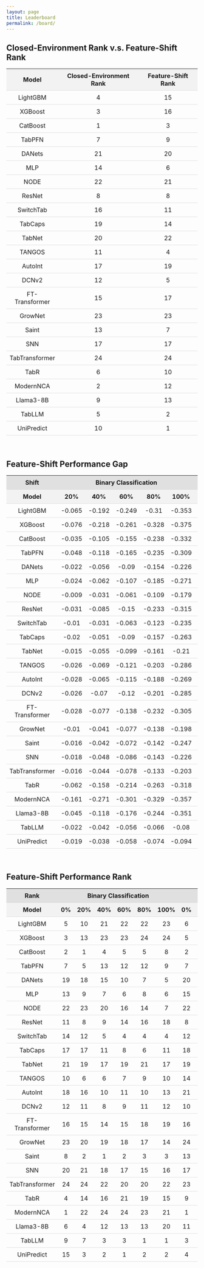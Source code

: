 ```yaml
---
layout: page
title: Leaderboard
permalink: /board/
---
```


<html lang="en">
<head>
    <meta charset="UTF-8">
    <meta name="viewport" content="width=device-width, initial-scale=1.0">
    <style>
        table {
            width: 100%;
            border-collapse: collapse;
        }
        th, td {
            padding: 8px;
            text-align: center;
            border-bottom: 1px solid #ddd;
        }
        th {
            cursor: pointer;
            background-color: #f2f2f2;
        }
        th:hover {
            background-color: #ddd;
        }
        /* 新增合并单元格的样式 */
        .group-header {
            text-align: center;
            background-color: #e0e0e0;
        }
    </style>
</head>
<body>

<h2>Closed-Environment Rank v.s. Feature-Shift Rank</h2>

<table id="sortableTable">
    <thead>
        <tr>
            <th onclick="sortTable2(0)">Model</th>
            <th onclick="sortTable2(1)">Closed-Environment Rank</th>
            <th onclick="sortTable2(2)">Feature-Shift Rank</th>
        </tr>
    </thead>
    <tbody>
        <tr><td>LightGBM</td><td>4</td><td>15</td></tr>
<tr><td>XGBoost</td><td>3</td><td>16</td></tr>
<tr><td>CatBoost</td><td>1</td><td>3</td></tr>
<tr><td>TabPFN</td><td>7</td><td>9</td></tr>
<tr><td>DANets</td><td>21</td><td>20</td></tr>
<tr><td>MLP</td><td>14</td><td>6</td></tr>
<tr><td>NODE</td><td>22</td><td>21</td></tr>
<tr><td>ResNet</td><td>8</td><td>8</td></tr>
<tr><td>SwitchTab</td><td>16</td><td>11</td></tr>
<tr><td>TabCaps</td><td>19</td><td>14</td></tr>
<tr><td>TabNet</td><td>20</td><td>22</td></tr>
<tr><td>TANGOS</td><td>11</td><td>4</td></tr>
<tr><td>AutoInt</td><td>17</td><td>19</td></tr>
<tr><td>DCNv2</td><td>12</td><td>5</td></tr>
<tr><td>FT-Transformer</td><td>15</td><td>17</td></tr>
<tr><td>GrowNet</td><td>23</td><td>23</td></tr>
<tr><td>Saint</td><td>13</td><td>7</td></tr>
<tr><td>SNN</td><td>17</td><td>17</td></tr>
<tr><td>TabTransformer</td><td>24</td><td>24</td></tr>
<tr><td>TabR</td><td>6</td><td>10</td></tr>
<tr><td>ModernNCA</td><td>2</td><td>12</td></tr>
<tr><td>Llama3-8B</td><td>9</td><td>13</td></tr>
<tr><td>TabLLM</td><td>5</td><td>2</td></tr>
<tr><td>UniPredict</td><td>10</td><td>1</td></tr>
    </tbody>
</table>
<br>

<h2>Feature-Shift Performance Gap</h2>

<table id="sortableTable">
    <thead>
        <!-- 新增合并行 -->
        <tr>
          <th colspan="1" class="group-header">Shift</th>
            <th colspan="5" class="group-header">Binary Classification</th>
          <th colspan="5" class="group-header">Multi Classification</th>
          <th colspan="5" class="group-header">Regression</th>
        </tr>
        <!-- 原有表头行 -->
        <tr>
            <th onclick="sortTable(0)">Model</th>
            <th onclick="sortTable(1)">20%</th>
            <th onclick="sortTable(2)">40%</th>
          <th onclick="sortTable(3)">60%</th>
            <th onclick="sortTable(4)">80%</th>
            <th onclick="sortTable(5)">100%</th>
                      <th onclick="sortTable(6)">20%</th>
            <th onclick="sortTable(7)">40%</th>
          <th onclick="sortTable(8)">60%</th>
            <th onclick="sortTable(9)">80%</th>
            <th onclick="sortTable(10)">100%</th>
                      <th onclick="sortTable(11)">20%</th>
            <th onclick="sortTable(12)">40%</th>
          <th onclick="sortTable(13)">60%</th>
            <th onclick="sortTable(14)">80%</th>
            <th onclick="sortTable(15)">100%</th>
        </tr>
    </thead>
    <tbody>
        <tr><td>LightGBM</td><td>-0.065</td><td>-0.192</td><td>-0.249</td><td>-0.31</td><td>-0.353</td><td>-0.047</td><td>-0.144</td><td>-0.274</td><td>-0.398</td><td>-0.552</td><td>0.237</td><td>0.599</td><td>0.793</td><td>1.159</td><td>1.405</td></tr>
<tr><td>XGBoost</td><td>-0.076</td><td>-0.218</td><td>-0.261</td><td>-0.328</td><td>-0.375</td><td>-0.043</td><td>-0.125</td><td>-0.228</td><td>-0.342</td><td>-0.496</td><td>0.233</td><td>0.592</td><td>0.84</td><td>1.197</td><td>1.49</td></tr>
<tr><td>CatBoost</td><td>-0.035</td><td>-0.105</td><td>-0.155</td><td>-0.238</td><td>-0.332</td><td>-0.043</td><td>-0.123</td><td>-0.232</td><td>-0.374</td><td>-0.516</td><td>0.25</td><td>0.642</td><td>0.916</td><td>1.345</td><td>1.669</td></tr>
<tr><td>TabPFN</td><td>-0.048</td><td>-0.118</td><td>-0.165</td><td>-0.235</td><td>-0.309</td><td>-0.02</td><td>-0.069</td><td>-0.132</td><td>-0.228</td><td>-0.388</td><td>\\</td><td>\\</td><td>\\</td><td>\\</td><td>\\</td></tr>
<tr><td>DANets</td><td>-0.022</td><td>-0.056</td><td>-0.09</td><td>-0.154</td><td>-0.226</td><td>-0.015</td><td>-0.052</td><td>-0.097</td><td>-0.178</td><td>-0.287</td><td>0.001</td><td>0.003</td><td>0.004</td><td>0.007</td><td>0.011</td></tr>
<tr><td>MLP</td><td>-0.024</td><td>-0.062</td><td>-0.107</td><td>-0.185</td><td>-0.271</td><td>-0.023</td><td>-0.065</td><td>-0.123</td><td>-0.203</td><td>-0.36</td><td>0.028</td><td>0.076</td><td>0.128</td><td>0.184</td><td>0.25</td></tr>
<tr><td>NODE</td><td>-0.009</td><td>-0.031</td><td>-0.061</td><td>-0.109</td><td>-0.179</td><td>-0.002</td><td>-0.023</td><td>-0.045</td><td>-0.084</td><td>-0.143</td><td>0.001</td><td>0.003</td><td>0.005</td><td>0.007</td><td>0.009</td></tr>
<tr><td>ResNet</td><td>-0.031</td><td>-0.085</td><td>-0.15</td><td>-0.233</td><td>-0.315</td><td>-0.034</td><td>-0.09</td><td>-0.171</td><td>-0.279</td><td>-0.488</td><td>0.054</td><td>0.133</td><td>0.208</td><td>0.293</td><td>0.38</td></tr>
<tr><td>SwitchTab</td><td>-0.01</td><td>-0.031</td><td>-0.063</td><td>-0.123</td><td>-0.235</td><td>-0.019</td><td>-0.049</td><td>-0.096</td><td>-0.164</td><td>-0.347</td><td>0.001</td><td>0.003</td><td>0.005</td><td>0.006</td><td>0.013</td></tr>
<tr><td>TabCaps</td><td>-0.02</td><td>-0.051</td><td>-0.09</td><td>-0.157</td><td>-0.263</td><td>-0.012</td><td>-0.044</td><td>-0.084</td><td>-0.13</td><td>-0.232</td><td>\\</td><td>\\</td><td>\\</td><td>\\</td><td>\\</td></tr>
<tr><td>TabNet</td><td>-0.015</td><td>-0.055</td><td>-0.099</td><td>-0.161</td><td>-0.21</td><td>-0.025</td><td>-0.07</td><td>-0.108</td><td>-0.165</td><td>-0.27</td><td>0.004</td><td>0.018</td><td>0.14</td><td>0.027</td><td>0.029</td></tr>
<tr><td>TANGOS</td><td>-0.026</td><td>-0.069</td><td>-0.121</td><td>-0.203</td><td>-0.286</td><td>-0.03</td><td>-0.082</td><td>-0.15</td><td>-0.236</td><td>-0.423</td><td>0.001</td><td>0.003</td><td>0.005</td><td>0.006</td><td>0.013</td></tr>
      <tr><td>AutoInt</td><td>-0.028</td><td>-0.065</td><td>-0.115</td><td>-0.188</td><td>-0.269</td><td>-0.015</td><td>-0.071</td><td>-0.145</td><td>-0.262</td><td>-0.383</td><td>0.012</td><td>0.034</td><td>0.063</td><td>0.095</td><td>0.163</td></tr>
<tr><td>DCNv2</td><td>-0.026</td><td>-0.07</td><td>-0.12</td><td>-0.201</td><td>-0.285</td><td>-0.025</td><td>-0.067</td><td>-0.135</td><td>-0.216</td><td>-0.362</td><td>0.039</td><td>0.102</td><td>0.18</td><td>0.244</td><td>0.317</td></tr>
<tr><td>FT-Transformer</td><td>-0.028</td><td>-0.077</td><td>-0.138</td><td>-0.232</td><td>-0.305</td><td>-0.017</td><td>-0.067</td><td>-0.145</td><td>-0.272</td><td>-0.464</td><td>0.007</td><td>0.025</td><td>0.049</td><td>0.078</td><td>0.112</td></tr>
<tr><td>GrowNet</td><td>-0.01</td><td>-0.041</td><td>-0.077</td><td>-0.138</td><td>-0.198</td><td>-0.008</td><td>-0.026</td><td>-0.045</td><td>-0.077</td><td>-0.105</td><td>0.003</td><td>0.005</td><td>0.009</td><td>0.016</td><td>0.018</td></tr>
<tr><td>Saint</td><td>-0.016</td><td>-0.042</td><td>-0.072</td><td>-0.142</td><td>-0.247</td><td>-0.031</td><td>-0.095</td><td>-0.192</td><td>-0.32</td><td>-0.44</td><td>0.017</td><td>0.051</td><td>0.087</td><td>0.131</td><td>0.167</td></tr>
<tr><td>SNN</td><td>-0.018</td><td>-0.048</td><td>-0.086</td><td>-0.143</td><td>-0.226</td><td>-0.017</td><td>-0.055</td><td>-0.102</td><td>-0.164</td><td>-0.275</td><td>0.013</td><td>0.038</td><td>0.05</td><td>0.066</td><td>0.059</td></tr>
<tr><td>TabTransformer</td><td>-0.016</td><td>-0.044</td><td>-0.078</td><td>-0.133</td><td>-0.203</td><td>-0.009</td><td>-0.032</td><td>-0.056</td><td>-0.086</td><td>-0.15</td><td>0.001</td><td>0.002</td><td>0.002</td><td>0.003</td><td>0.006</td></tr>
<tr><td>TabR</td><td>-0.062</td><td>-0.158</td><td>-0.214</td><td>-0.263</td><td>-0.318</td><td>-0.046</td><td>-0.126</td><td>-0.221</td><td>-0.355</td><td>-0.525</td><td>0.022</td><td>0.064</td><td>0.119</td><td>0.244</td><td>0.392</td></tr>
<tr><td>ModernNCA</td><td>-0.161</td><td>-0.271</td><td>-0.301</td><td>-0.329</td><td>-0.357</td><td>-0.087</td><td>-0.206</td><td>-0.344</td><td>-0.462</td><td>-0.62</td><td>0.163</td><td>0.369</td><td>0.559</td><td>0.795</td><td>1</td></tr>
<tr><td>Llama3-8B</td><td>-0.045</td><td>-0.118</td><td>-0.176</td><td>-0.244</td><td>-0.351</td><td>0.056</td><td>-0.101</td><td>-0.217</td><td>-0.291</td><td>-0.429</td><td>-0.233</td><td>0.444</td><td>0.595</td><td>0.359</td><td>0.669</td></tr>
<tr><td>TabLLM</td><td>-0.022</td><td>-0.042</td><td>-0.056</td><td>-0.066</td><td>-0.08</td><td>-0.007</td><td>-0.017</td><td>-0.103</td><td>-0.314</td><td>-0.245</td><td>\\</td><td>\\</td><td>\\</td><td>\\</td><td>\\</td></tr>
<tr><td>UniPredict</td><td>-0.019</td><td>-0.038</td><td>-0.058</td><td>-0.074</td><td>-0.094</td><td>-0.135</td><td>-0.137</td><td>-0.123</td><td>-0.139</td><td>-0.176</td><td>\\</td><td>\\</td><td>\\</td><td>\\</td><td>\\</td></tr>
    </tbody>
</table>
<br>

<h2>Feature-Shift Performance Rank</h2>

<table id="sortableTable" style="text-align: center;">
    <thead>
        <!-- 新增合并行 -->
        <tr>
          <th colspan="1" class="group-header">Rank</th>
            <th colspan="6" class="group-header">Binary Classification</th>
          <th colspan="6" class="group-header">Multi Classification</th>
          <th colspan="6" class="group-header">Regression</th>
        </tr>
        <!-- 原有表头行 -->
        <tr>
            <th onclick="sortTable(0)">Model</th>
          <th onclick="sortTable(1)">0%</th>
            <th onclick="sortTable(2)">20%</th>
            <th onclick="sortTable(3)">40%</th>
          <th onclick="sortTable(4)">60%</th>
            <th onclick="sortTable(5)">80%</th>
            <th onclick="sortTable(6)">100%</th>
          <th onclick="sortTable(7)">0%</th>
                      <th onclick="sortTable(8)">20%</th>
            <th onclick="sortTable(9)">40%</th>
          <th onclick="sortTable(10)">60%</th>
            <th onclick="sortTable(11)">80%</th>
            <th onclick="sortTable(12)">100%</th>
          <th onclick="sortTable(13)">0%</th>
                      <th onclick="sortTable(14)">20%</th>
            <th onclick="sortTable(15)">40%</th>
          <th onclick="sortTable(16)">60%</th>
            <th onclick="sortTable(17)">80%</th>
            <th onclick="sortTable(18)">100%</th>
        </tr>
    </thead>
    <tbody>
        <tr><td>LightGBM</td><td>5</td><td>10</td><td>21</td><td>22</td><td>22</td><td>23</td><td>6</td><td>10</td><td>15</td><td>20</td><td>24</td><td>24</td><td>2</td><td>3</td><td>3</td><td>3</td><td>8</td><td>15</td></tr>
<tr><td>XGBoost</td><td>3</td><td>13</td><td>23</td><td>23</td><td>24</td><td>24</td><td>5</td><td>8</td><td>13</td><td>15</td><td>19</td><td>18</td><td>3</td><td>4</td><td>4</td><td>6</td><td>20</td><td>19</td></tr>
<tr><td>CatBoost</td><td>2</td><td>1</td><td>4</td><td>5</td><td>5</td><td>8</td><td>2</td><td>4</td><td>3</td><td>6</td><td>17</td><td>17</td><td>1</td><td>1</td><td>1</td><td>1</td><td>2</td><td>6</td></tr>
<tr><td>TabPFN</td><td>7</td><td>5</td><td>13</td><td>12</td><td>12</td><td>9</td><td>7</td><td>16</td><td>14</td><td>10</td><td>9</td><td>11</td><td>\\</td><td>\\</td><td>\\</td><td>\\</td><td>\\</td><td>\\</td></tr>
<tr><td>DANets</td><td>19</td><td>18</td><td>15</td><td>10</td><td>7</td><td>5</td><td>20</td><td>20</td><td>20</td><td>17</td><td>15</td><td>13</td><td>18</td><td>18</td><td>17</td><td>19</td><td>17</td><td>11</td></tr>
<tr><td>MLP</td><td>13</td><td>9</td><td>7</td><td>6</td><td>8</td><td>6</td><td>15</td><td>14</td><td>11</td><td>7</td><td>7</td><td>9</td><td>9</td><td>10</td><td>10</td><td>10</td><td>5</td><td>3</td></tr>
<tr><td>NODE</td><td>22</td><td>23</td><td>20</td><td>16</td><td>14</td><td>7</td><td>22</td><td>23</td><td>23</td><td>22</td><td>12</td><td>5</td><td>17</td><td>16</td><td>16</td><td>17</td><td>14</td><td>10</td></tr>
<tr><td>ResNet</td><td>11</td><td>8</td><td>9</td><td>14</td><td>16</td><td>18</td><td>8</td><td>7</td><td>9</td><td>8</td><td>10</td><td>19</td><td>6</td><td>8</td><td>7</td><td>8</td><td>4</td><td>2</td></tr>
<tr><td>SwitchTab</td><td>14</td><td>12</td><td>5</td><td>4</td><td>4</td><td>4</td><td>12</td><td>13</td><td>5</td><td>3</td><td>2</td><td>6</td><td>20</td><td>19</td><td>20</td><td>20</td><td>19</td><td>14</td></tr>
<tr><td>TabCaps</td><td>17</td><td>17</td><td>11</td><td>8</td><td>6</td><td>11</td><td>18</td><td>19</td><td>17</td><td>14</td><td>6</td><td>3</td><td>\\</td><td>\\</td><td>\\</td><td>\\</td><td>\\</td><td>\\</td></tr>
<tr><td>TabNet</td><td>21</td><td>19</td><td>17</td><td>19</td><td>21</td><td>17</td><td>19</td><td>21</td><td>21</td><td>18</td><td>13</td><td>10</td><td>16</td><td>20</td><td>19</td><td>15</td><td>12</td><td>8</td></tr>
<tr><td>TANGOS</td><td>10</td><td>6</td><td>6</td><td>7</td><td>9</td><td>10</td><td>14</td><td>11</td><td>10</td><td>5</td><td>8</td><td>14</td><td>5</td><td>7</td><td>6</td><td>7</td><td>3</td><td>1</td></tr>
<tr><td>AutoInt</td><td>18</td><td>16</td><td>10</td><td>11</td><td>10</td><td>13</td><td>21</td><td>18</td><td>19</td><td>19</td><td>21</td><td>20</td><td>12</td><td>11</td><td>11</td><td>11</td><td>11</td><td>18</td></tr>
<tr><td>DCNv2</td><td>12</td><td>11</td><td>8</td><td>9</td><td>11</td><td>12</td><td>10</td><td>12</td><td>6</td><td>4</td><td>3</td><td>8</td><td>8</td><td>9</td><td>8</td><td>9</td><td>7</td><td>4</td></tr>
<tr><td>FT-Transformer</td><td>16</td><td>15</td><td>14</td><td>15</td><td>18</td><td>19</td><td>16</td><td>15</td><td>12</td><td>13</td><td>14</td><td>22</td><td>13</td><td>13</td><td>12</td><td>12</td><td>10</td><td>7</td></tr>
<tr><td>GrowNet</td><td>23</td><td>20</td><td>19</td><td>18</td><td>17</td><td>14</td><td>24</td><td>24</td><td>24</td><td>24</td><td>23</td><td>12</td><td>15</td><td>15</td><td>15</td><td>16</td><td>15</td><td>12</td></tr>
<tr><td>Saint</td><td>8</td><td>2</td><td>1</td><td>2</td><td>3</td><td>3</td><td>13</td><td>6</td><td>7</td><td>11</td><td>16</td><td>15</td><td>10</td><td>12</td><td>13</td><td>13</td><td>13</td><td>17</td></tr>
<tr><td>SNN</td><td>20</td><td>21</td><td>18</td><td>17</td><td>15</td><td>16</td><td>17</td><td>17</td><td>16</td><td>9</td><td>5</td><td>4</td><td>14</td><td>14</td><td>14</td><td>14</td><td>16</td><td>9</td></tr>
<tr><td>TabTransformer</td><td>24</td><td>24</td><td>22</td><td>20</td><td>20</td><td>22</td><td>23</td><td>22</td><td>22</td><td>21</td><td>11</td><td>7</td><td>19</td><td>17</td><td>18</td><td>18</td><td>18</td><td>13</td></tr>
<tr><td>TabR</td><td>4</td><td>14</td><td>16</td><td>21</td><td>19</td><td>15</td><td>9</td><td>5</td><td>8</td><td>12</td><td>18</td><td>21</td><td>7</td><td>6</td><td>5</td><td>5</td><td>1</td><td>5</td></tr>
<tr><td>ModernNCA</td><td>1</td><td>22</td><td>24</td><td>24</td><td>23</td><td>21</td><td>1</td><td>1</td><td>4</td><td>16</td><td>22</td><td>23</td><td>4</td><td>5</td><td>2</td><td>2</td><td>6</td><td>16</td></tr>
<tr><td>Llama3-8B</td><td>6</td><td>4</td><td>12</td><td>13</td><td>13</td><td>20</td><td>11</td><td>9</td><td>18</td><td>23</td><td>20</td><td>16</td><td>11</td><td>2</td><td>9</td><td>4</td><td>9</td><td>20</td></tr>
<tr><td>TabLLM</td><td>9</td><td>7</td><td>3</td><td>3</td><td>1</td><td>1</td><td>3</td><td>3</td><td>2</td><td>2</td><td>4</td><td>2</td><td>\\</td><td>\\</td><td>\\</td><td>\\</td><td>\\</td><td>\\</td></tr>
<tr><td>UniPredict</td><td>15</td><td>3</td><td>2</td><td>1</td><td>2</td><td>2</td><td>4</td><td>2</td><td>1</td><td>1</td><td>1</td><td>1</td><td>\\</td><td>\\</td><td>\\</td><td>\\</td><td>\\</td><td>\\</td></tr>
    </tbody>
</table>

<script>
    function sortTable2(n) {
    var table, rows, switching, i, x, y, shouldSwitch, dir, switchcount = 0;
    table = document.getElementById("sortableTable");
    switching = true;
    dir = "asc"; 
    while (switching) {
        switching = false;
        rows = table.rows;
        for (i = 1; i < (rows.length - 1); i++) {
            shouldSwitch = false;
            x = rows[i].getElementsByTagName("TD")[n];
            y = rows[i + 1].getElementsByTagName("TD")[n];
            if (dir == "asc") {
                if (x.innerHTML.toLowerCase() > y.innerHTML.toLowerCase()) {
                    shouldSwitch = true;
                    break;
                }
            } else if (dir == "desc") {
                if (x.innerHTML.toLowerCase() < y.innerHTML.toLowerCase()) {
                    shouldSwitch = true;
                    break;
                }
            }
        }
        if (shouldSwitch) {
            rows[i].parentNode.insertBefore(rows[i + 1], rows[i]);
            switching = true;
            switchcount ++; 
        } else {
            if (switchcount == 0 && dir == "asc") {
                dir = "desc";
                switching = true;
            }
        }
    }
}
function sortTable(n) {
    var table, rows, switching, i, x, y, shouldSwitch, dir, switchcount = 0;
    table = document.getElementById("sortableTable");
    switching = true;
    dir = "asc"; 
    while (switching) {
        switching = false;
        rows = table.rows;
        for (i = 2; i < (rows.length - 1); i++) {
            shouldSwitch = false;
            x = rows[i].getElementsByTagName("TD")[n];
            y = rows[i + 1].getElementsByTagName("TD")[n];
            if (dir == "asc") {
                if (x.innerHTML.toLowerCase() > y.innerHTML.toLowerCase()) {
                    shouldSwitch = true;
                    break;
                }
            } else if (dir == "desc") {
                if (x.innerHTML.toLowerCase() < y.innerHTML.toLowerCase()) {
                    shouldSwitch = true;
                    break;
                }
            }
        }
        if (shouldSwitch) {
            rows[i].parentNode.insertBefore(rows[i + 1], rows[i]);
            switching = true;
            switchcount ++; 
        } else {
            if (switchcount == 0 && dir == "asc") {
                dir = "desc";
                switching = true;
            }
        }
    }
}
</script>

</body>
</html>
